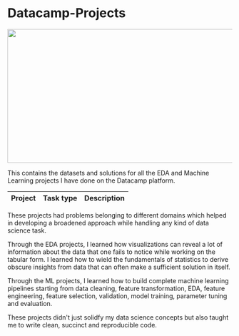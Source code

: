 # Datacamp-Projects
<img src = "https://user-images.githubusercontent.com/61198990/139827602-8dfba560-b3bb-4115-94e5-0ce8ba01b0b2.png" width="800" height="300">

This contains the datasets and solutions for all the EDA and Machine Learning projects I have done on the Datacamp platform. 

| Project | Task type | Description |
| --- | --- | --- |

These projects had problems belonging to different domains which helped in developing a broadened approach while handling any kind of data science task.

Through the EDA projects, I learned how visualizations can reveal a lot of information about the data that one fails to notice while working on the tabular form. 
I learned how to wield the fundamentals of statistics to derive obscure insights from data that can often make a sufficient solution in itself.

Through the ML projects, I learned how to build complete machine learning pipelines starting from data cleaning, feature transformation, EDA, 
feature engineering, feature selection, validation, model training, parameter tuning and evaluation.

These projects didn't just solidfy my data science concepts but also taught me to write clean, succinct and reproducible code.

